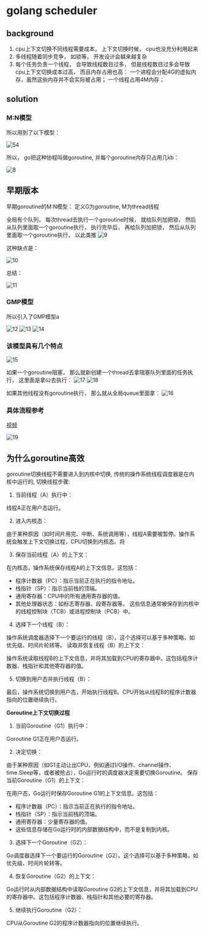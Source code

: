 # golang scheduler

## background

1. cpu上下文切换不同线程需要成本， 上下文切换时候， cpu也没充分利用起来
2. 多线程随着同步竞争， 如锁等， 开发设计会越来越复杂
3. 每个任务负责一个线程， 会导致线程数目过多， 但是线程数目过多会导致cpu上下文切换成本过高， 而且内存占用也高： 一个进程会分配4G的虚拟内存，虽然这些内存并不会实际被占用； 一个线程占用4M内存；

## solution

### M:N模型

所以用到了以下模型：

![54](/Image/golang/54.png)

所以， go把这种协程叫做goroutine, 并每个goroutine内存只占用几kb：

![8](/Image/golang/55.png)

## 早期版本

早期goroutine的M:N模型： 定义G为goroutine, M为thread线程

全局有个队列， 每次thread去执行一个goroutine时候， 就给队列加把锁， 然后从队列里面取一个goroutine执行， 执行完毕后， 再给队列加把锁， 然后从队列里面取一个goroutine执行， 以此类推
![9](/Image/golang/56.png)

这种缺点是：

![10](/Image/golang/57.png)

总结：

![11](/Image/golang/58.png)

### GMP模型

所以引入了GMP模型a

![12](/Image/golang/59.png)
![13](/Image/golang/60.png)
![14](/Image/golang/61.png)

### 该模型具有几个特点

![15](/Image/golang/62.png)

如果一个goroutine阻塞， 那么就新创建一个thread去拿阻塞队列里面的任务执行， 这里面是拿`G2`去执行：
![17](/Image/golang/64.png)
![18](/Image/golang/65.png)


如果其他线程没有goroutine执行， 那么就从全局queue里面拿：
![16](/Image/golang/63.png)

### 具体流程参考

[视频](https://www.bilibili.com/video/BV19r4y1w7Nx?p=5&vd_source=876f070b226adc2dd07033543abb6c67)

![19](/Image/golang/66.png)

## 为什么goroutine高效

goroutine切换线程不需要进入到内核中切换, 传统的操作系统线程调度器是在内核中运行的, 切换线程步骤:

1. 当前线程（A）执行中：

线程A正在用户态运行。

2. 进入内核态：

由于某种原因（如时间片用完、中断、系统调用等），线程A需要被暂停。操作系统会触发上下文切换过程，CPU切换到内核态。将

3. 保存当前线程（A）的上下文：

在内核态，操作系统保存线程A的上下文信息。这包括：

* 程序计数器（PC）：指示当前正在执行的指令地址。
* 栈指针（SP）：指示当前栈的顶端。
* 通用寄存器：CPU中的所有通用寄存器的值。
* 其他处理器状态：如标志寄存器、段寄存器等。
这些信息通常被保存到内核中的线程控制块（TCB）或进程控制块（PCB）中。

4. 选择下一个线程（B）：

操作系统调度器选择下一个要运行的线程（B）。这个选择可以基于多种策略，如优先级、时间片轮转等。
读取并恢复线程（B）的上下文：

操作系统读取线程B的上下文信息，并将其加载到CPU的寄存器中。这包括程序计数器、栈指针和其他寄存器的值。

5. 切换到用户态并执行线程（B）：

最后，操作系统切换到用户态，开始执行线程B。CPU开始从线程B的程序计数器指向的位置继续执行。

**Goroutine上下文切换过程**

1. 当前Goroutine（G1）执行中：

Goroutine G1正在用户态运行。

2. 决定切换：

由于某种原因（如G1主动让出CPU，例如通过I/O操作、channel操作、time.Sleep等，或者被抢占），Go运行时的调度器决定需要切换Goroutine。
保存当前Goroutine（G1）的上下文：

在用户态，Go运行时保存Goroutine G1的上下文信息。这包括：

* 程序计数器（PC）：指示当前正在执行的指令地址。
* 栈指针（SP）：指示当前栈的顶端。
* 通用寄存器：少量寄存器的值。
* 这些信息存储在Go运行时的内部数据结构中，而不是复制到内核。

3. 选择下一个Goroutine（G2）：

Go调度器选择下一个要运行的Goroutine（G2）。这个选择可以基于多种策略，如优先级、时间片轮转等。

4. 恢复Goroutine（G2）的上下文：

Go运行时从内部数据结构中读取Goroutine G2的上下文信息，并将其加载到CPU的寄存器中。这包括程序计数器、栈指针和其他必要的寄存器。

5. 继续执行Goroutine（G2）：

CPU从Goroutine G2的程序计数器指向的位置继续执行。
